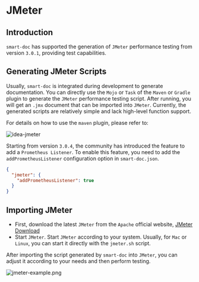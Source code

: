 # JMeter
## Introduction

`smart-doc` has supported the generation of `JMeter` performance testing from version `3.0.1`, providing test capabilities.

## Generating JMeter Scripts

Usually, `smart-doc` is integrated during development to generate documentation.
You can directly use the `Mojo` or `Task` of the `Maven` or `Gradle` plugin to generate the `JMeter` performance testing script.
After running, you will get an `.jmx` document that can be imported into `JMeter`. Currently,
the generated scripts are relatively simple and lack high-level function support.

For details on how to use the `maven` plugin, please refer to:

![idea-jmeter](/assets/_images/idea-jmeter.png)

Starting from version `3.0.4`, the community has introduced the feature to add a `Prometheus Listener`. 
To enable this feature, you need to add the `addPrometheusListener` configuration option in `smart-doc.json`.

```json
{
  "jmeter": {
    "addPrometheusListener": true
  }
}
```

## Importing JMeter

- First, download the latest `JMeter` from the `Apache` official website, [JMeter Download](https://jmeter.apache.org/download_jmeter.cgi)
- Start `JMeter`. Start `JMeter` according to your system. Usually, for `Mac` or `Linux`, you can start it directly with the `jmeter.sh` script.

After importing the script generated by `smart-doc` into `JMeter`, you can adjust it according to your needs and then perform testing.

![jmeter-example.png](/assets/_images/jmeter-example.png)